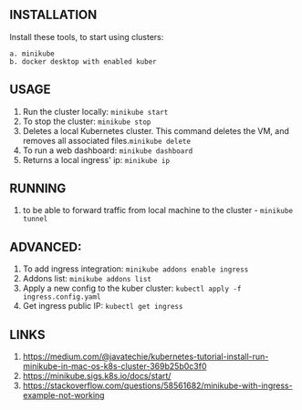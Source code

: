 INSTALLATION
---------------

Install these tools, to start using clusters:

    a. minikube
    b. docker desktop with enabled kuber

USAGE
-----

1. Run the cluster locally: `minikube start`
2. To stop the cluster: `minikube stop`
3. Deletes a local Kubernetes cluster. This command deletes the VM, and removes all associated files.`minikube delete`
4. To run a web dashboard: `minikube dashboard`
5. Returns a local ingress' ip: `minikube ip`

RUNNING
-------

1. to be able to forward traffic from local machine to the cluster - `minikube tunnel`

ADVANCED:
--------

1. To add ingress integration: `minikube addons enable ingress`
2. Addons list: `minikube addons list`
3. Apply a new config to the kuber cluster: `kubectl apply -f ingress.config.yaml`
4. Get ingress public IP: `kubectl get ingress`

LINKS
-----

1. https://medium.com/@javatechie/kubernetes-tutorial-install-run-minikube-in-mac-os-k8s-cluster-369b25b0c3f0
2. https://minikube.sigs.k8s.io/docs/start/
3. https://stackoverflow.com/questions/58561682/minikube-with-ingress-example-not-working